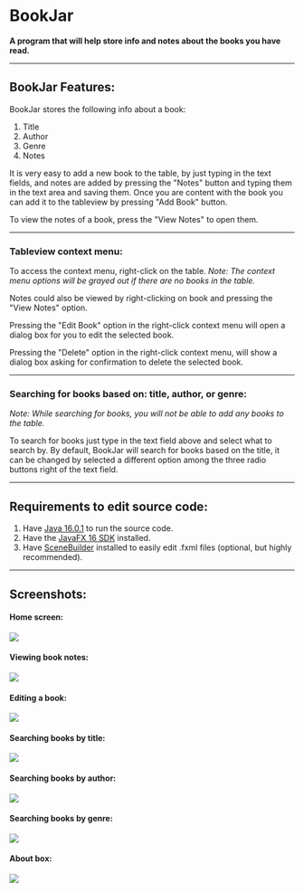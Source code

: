 # BookJar

**A program that will help store info and notes about the books you have read.**

***

## BookJar Features:

BookJar stores the following info about a book: 

1. Title
2. Author 
3. Genre
4. Notes 

It is very easy to add a new book to the table, by just typing in the text fields,
and notes are added by pressing the "Notes" button and typing them in the text area
and saving them. Once you are content with the book you can add it to the tableview
by pressing "Add Book" button.

To view the notes of a book, press the "View Notes" to open them.

***

### Tableview context menu:

To access the context menu, right-click on the table.
*Note: The context menu options will be grayed out if there are no books in the table.*

Notes could also be viewed by right-clicking on book and pressing the "View Notes" option.

Pressing the "Edit Book" option in the right-click context menu will open a
dialog box for you to edit the selected book.

Pressing the "Delete" option in the right-click context menu, will show a dialog box 
asking for confirmation to delete the selected book.

***

### Searching for books based on: title, author, or genre:
*Note: While searching for books, you will not be able to add any books to the table.*

To search for books just type in the text field above and select what to search by.
By default, BookJar will search for books based on the title, it can be changed
by selected a different option among the three radio buttons right of the text field.

***

## Requirements to edit source code:

1. Have [Java 16.0.1](https://jdk.java.net/) to run the source code.
2. Have the [JavaFX 16 SDK](https://gluonhq.com/products/javafx/) installed.
3. Have [SceneBuilder](https://gluonhq.com/products/scene-builder/) installed to easily edit .fxml files (optional, but highly recommended).

***

## Screenshots:

#### Home screen:
<img src="screenshots/BookJar-home.png"/>

#### Viewing book notes:
<img src="screenshots/BookJar-view_notes.png"/>

#### Editing a book:
<img src="screenshots/BookJar-edit_book.png"/>

#### Searching books by title:
<img src="screenshots/BookJar-search-title.png"/>

#### Searching books by author:
<img src="screenshots/BookJar-search-author.png"/>

#### Searching books by genre:
<img src="screenshots/BookJar-search-genre.png"/>

#### About box:
<img src="screenshots/BookJar-about.png"/>
